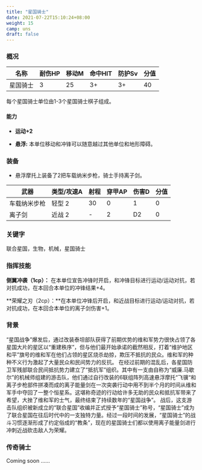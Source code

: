 ```yaml
---
title: "星国骑士"
date: 2021-07-22T15:10:24+08:00
weight: 15
camp: uns
draft: false
---
```


### 概况

| 名称     | 耐伤HP | 移动M | 命中HIT | 防护Sv | 分值 |
| -------- | ------ | ----- | ------- | ------ | ---- |
| 星国骑士 | 3      | 25    | 3+      | 3+     | 40   |

每个星国骑士单位由1-3个星国骑士棋子组成。

#### 能力

- **运动+2**

- **悬浮:**  本单位移动和冲锋可以随意越过其他单位和地形障碍。



### 装备

- 悬浮摩托上装备了2把车载纳米步枪，骑士手持离子剑。

| 武器         | 类型/攻速A | 射程 | 穿甲AP | 伤害D | 分值 |
| ------------ | ---------- | ---- | ------ | ----- | ---- |
| 车载纳米步枪 | 轻型 2     | 30   | 0      | 1     | 0    |
| 离子剑       | 近战 2     | -    | 2      | D2    | 0    |

### 关键字

联合星国，生物，机械，星国骑士

### 指挥技能

**侧翼冲袭（1cp）：** 在本单位宣告冲锋时开启，和冲锋目标进行运动/运动对抗，若对抗成功，在本回合本单位的冲锋结果+4。

**荣耀之刃（2cp）：**在本单位冲锋后开启，和近战目标进行运动/运动对抗，若对抗成功，在本回合本单位的离子剑伤害+1。

### 背景

“星国战争”爆发后，通过改装泰坦部队获得了前期优势的维和军势力很快占领了各星国大片的星区以“重建秩序”，但与他们最开始承诺的截然相反，打着“维护地区和平”旗号的维和军在他们占领的星区烧杀劫掠，欺压不抵抗的民众。维和军的种种不义行为激起了大量民众和民间势力的反抗。 在经过前期的混乱后，各星国防卫军残部联合民间抵抗势力建立了“抵抗军”组织。其中有一支由自称为“威廉.马歇尔”的机械师组建的游击队，他们通过自行改装的6联组阵列高速悬浮摩托“飞骥“和离子步枪部件拼凑而成的离子能量剑在一次突袭行动中用不到半个月的时间从维和军手中夺回了一整个恒星系。这堪称奇迹的行动给许多无助的民众和抵抗军带来了希望，大挫了维和军的士气，最终结束了持续数年的“星国战争”。
战后，这支游击队组织被新成立的“联合星国”收编并正式授予“星国骑士”称号，“星国骑士”成为了联合星国在往后时代中的一支独特力量。经过一段时间的发展，“星国骑士”的战斗习惯逐渐形成了约定俗成的“教条”，现在的星国骑士们都以使用离子能量剑进行冲刺近战砍击敌人为荣耀。

### 传奇骑士

Coming soon ……
